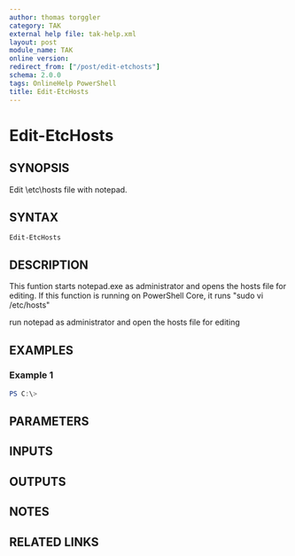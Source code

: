 ```yaml
---
author: thomas torggler
category: TAK
external help file: tak-help.xml
layout: post
module_name: TAK
online version:
redirect_from: ["/post/edit-etchosts"]
schema: 2.0.0
tags: OnlineHelp PowerShell
title: Edit-EtcHosts
---
```


# Edit-EtcHosts

## SYNOPSIS
Edit \etc\hosts file with notepad.

## SYNTAX

```
Edit-EtcHosts
```

## DESCRIPTION
This funtion starts notepad.exe as administrator and opens the hosts file for editing.
If this function is running on PowerShell Core, it runs "sudo vi /etc/hosts"

run notepad as administrator and open the hosts file for editing

## EXAMPLES

### Example 1
```powershell
PS C:\> 
```



## PARAMETERS

## INPUTS

## OUTPUTS

## NOTES

## RELATED LINKS
